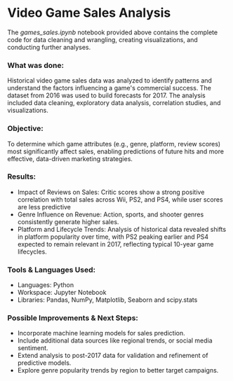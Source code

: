 # Video Game Sales Analysis
The *games_sales.ipynb* notebook provided above contains the complete code for data cleaning and wrangling, creating visualizations, and conducting further analyses.

### What was done:
Historical video game sales data was analyzed to identify patterns and understand the factors influencing a game's commercial success. The dataset from 2016 was used to build forecasts for 2017. The analysis included data cleaning, exploratory data analysis, correlation studies, and visualizations.

### Objective:
To determine which game attributes (e.g., genre, platform, review scores) most significantly affect sales, enabling predictions of future hits and more effective, data-driven marketing strategies.

### Results:
- Impact of Reviews on Sales: Critic scores show a strong positive correlation with total sales across Wii, PS2, and PS4, while user scores are less predictive
- Genre Influence on Revenue: Action, sports, and shooter genres consistently generate higher sales.
- Platform and Lifecycle Trends: Analysis of historical data revealed shifts in platform popularity over time, with PS2 peaking earlier and PS4 expected to remain relevant in 2017, reflecting typical 10-year game lifecycles.

### Tools & Languages Used:
- Languages: Python
- Workspace: Jupyter Notebook
- Libraries: Pandas, NumPy, Matplotlib, Seaborn and  scipy.stats

### Possible Improvements & Next Steps:

- Incorporate machine learning models for sales prediction.
- Include additional data sources like regional trends, or social media sentiment.
- Extend analysis to post-2017 data for validation and refinement of predictive models.
- Explore genre popularity trends by region to better target campaigns.
